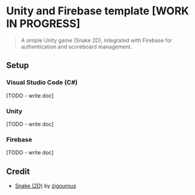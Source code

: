 # Unity and Firebase template [WORK IN PROGRESS]

> A simple Unity game (Snake 2D), integrated with Firebase for authentication and scoreboard management.

## Setup

### Visual Studio Code (C#)

[TODO - write doc]

### Unity

[TODO - write doc]

### Firebase

[TODO - write doc]

## Credit

* [Snake (2D)](https://github.com/zigurous/unity-snake-tutorial) by [zigourous](https://zigurous.com/)
